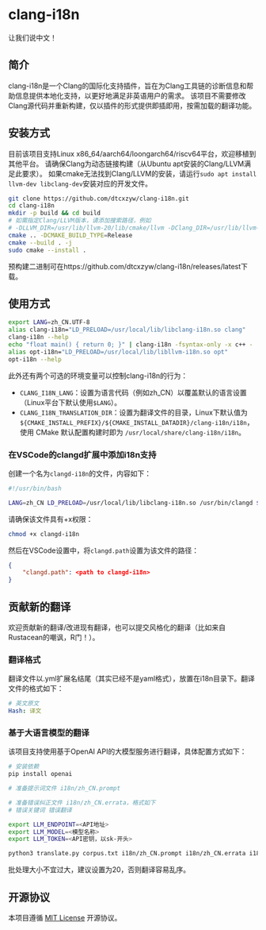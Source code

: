 # clang-i18n

让我们说中文！

## 简介

clang-i18n是一个Clang的国际化支持插件，旨在为Clang工具链的诊断信息和帮助信息提供本地化支持，以更好地满足非英语用户的需求。
该项目不需要修改Clang源代码并重新构建，仅以插件的形式提供即插即用，按需加载的翻译功能。

## 安装方式

目前该项目支持Linux x86_64/aarch64/loongarch64/riscv64平台，欢迎移植到其他平台。
请确保Clang为动态链接构建（从Ubuntu apt安装的Clang/LLVM满足此要求）。
如果cmake无法找到Clang/LLVM的安装，请运行`sudo apt install llvm-dev libclang-dev`安装对应的开发文件。

```bash
git clone https://github.com/dtcxzyw/clang-i18n.git
cd clang-i18n
mkdir -p build && cd build
# 如需指定Clang/LLVM版本，请添加搜索路径，例如 
# -DLLVM_DIR=/usr/lib/llvm-20/lib/cmake/llvm -DClang_DIR=/usr/lib/llvm-20/lib/cmake/clang
cmake .. -DCMAKE_BUILD_TYPE=Release
cmake --build . -j
sudo cmake --install .
```

预构建二进制可在https://github.com/dtcxzyw/clang-i18n/releases/latest下载。

## 使用方式

```bash
export LANG=zh_CN.UTF-8
alias clang-i18n="LD_PRELOAD=/usr/local/lib/libclang-i18n.so clang"
clang-i18n --help
echo "float main() { return 0; }" | clang-i18n -fsyntax-only -x c++ -
alias opt-i18n="LD_PRELOAD=/usr/local/lib/libllvm-i18n.so opt"
opt-i18n --help
```

此外还有两个可选的环境变量可以控制clang-i18n的行为：
- `CLANG_I18N_LANG`：设置为语言代码（例如zh_CN）以覆盖默认的语言设置（Linux平台下默认使用`$LANG`）。
- `CLANG_I18N_TRANSLATION_DIR`：设置为翻译文件的目录，Linux下默认值为`${CMAKE_INSTALL_PREFIX}/${CMAKE_INSTALL_DATADIR}/clang-i18n/i18n`，使用 CMake 默认配置构建时即为 `/usr/local/share/clang-i18n/i18n`。

### 在VSCode的clangd扩展中添加i18n支持
创建一个名为`clangd-i18n`的文件，内容如下：

```bash
#!/usr/bin/bash

LANG=zh_CN LD_PRELOAD=/usr/local/lib/libclang-i18n.so /usr/bin/clangd $@
```
请确保该文件具有+x权限：

```bash
chmod +x clangd-i18n
```
然后在VSCode设置中，将`clangd.path`设置为该文件的路径：

```json
{
    "clangd.path": <path to clangd-i18n>
}
```

## 贡献新的翻译

欢迎贡献新的翻译/改进现有翻译，也可以提交风格化的翻译（比如来自Rustacean的嘲讽，R门！）。

### 翻译格式
翻译文件以.yml扩展名结尾（其实已经不是yaml格式），放置在i18n目录下。翻译文件的格式如下：

```yaml
# 英文原文
Hash: 译文
```

### 基于大语言模型的翻译
该项目支持使用基于OpenAI API的大模型服务进行翻译，具体配置方式如下：

```bash
# 安装依赖
pip install openai

# 准备提示词文件 i18n/zh_CN.prompt

# 准备错误纠正文件 i18n/zh_CN.errata，格式如下
# 错误关键词 错误翻译

export LLM_ENDPOINT=<API地址>
export LLM_MODEL=<模型名称>
export LLM_TOKEN=<API密钥，以sk-开头>

python3 translate.py corpus.txt i18n/zh_CN.prompt i18n/zh_CN.errata i18n/zh_CN.yml <批处理大小>
```

批处理大小不宜过大，建议设置为20，否则翻译容易乱序。

## 开源协议

本项目遵循 [MIT License](LICENSE) 开源协议。
